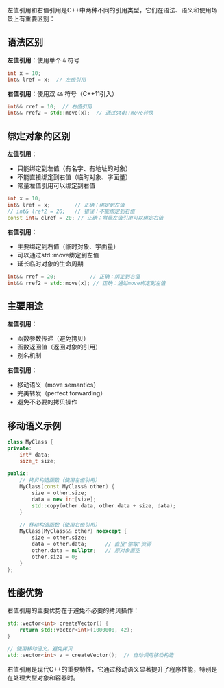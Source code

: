 左值引用和右值引用是C++中两种不同的引用类型，它们在语法、语义和使用场景上有重要区别：

## 语法区别

**左值引用**：使用单个 `&` 符号

```cpp
int x = 10;
int& lref = x;  // 左值引用
```

**右值引用**：使用双 `&&` 符号（C++11引入）

```cpp
int&& rref = 10;  // 右值引用
int&& rref2 = std::move(x);  // 通过std::move转换
```

## 绑定对象的区别

**左值引用**：

- 只能绑定到左值（有名字、有地址的对象）
- 不能直接绑定到右值（临时对象、字面量）
- 常量左值引用可以绑定到右值

```cpp
int x = 10;
int& lref = x;        // 正确：绑定到左值
// int& lref2 = 20;   // 错误：不能绑定到右值
const int& clref = 20; // 正确：常量左值引用可以绑定右值
```

**右值引用**：

- 主要绑定到右值（临时对象、字面量）
- 可以通过std::move绑定到左值
- 延长临时对象的生命周期

```cpp
int&& rref = 20;           // 正确：绑定到右值
int&& rref2 = std::move(x); // 正确：通过move绑定到左值
```

## 主要用途

**左值引用**：

- 函数参数传递（避免拷贝）
- 函数返回值（返回对象的引用）
- 别名机制

**右值引用**：

- 移动语义（move semantics）
- 完美转发（perfect forwarding）
- 避免不必要的拷贝操作

## 移动语义示例

```cpp
class MyClass {
private:
    int* data;
    size_t size;
    
public:
    // 拷贝构造函数（使用左值引用）
    MyClass(const MyClass& other) {
        size = other.size;
        data = new int[size];
        std::copy(other.data, other.data + size, data);
    }
    
    // 移动构造函数（使用右值引用）
    MyClass(MyClass&& other) noexcept {
        size = other.size;
        data = other.data;      // 直接"偷取"资源
        other.data = nullptr;   // 原对象置空
        other.size = 0;
    }
};
```

## 性能优势

右值引用的主要优势在于避免不必要的拷贝操作：

```cpp
std::vector<int> createVector() {
    return std::vector<int>(1000000, 42);
}

// 使用移动语义，避免拷贝
std::vector<int> v = createVector();  // 自动调用移动构造
```

右值引用是现代C++的重要特性，它通过移动语义显著提升了程序性能，特别是在处理大型对象和容器时。